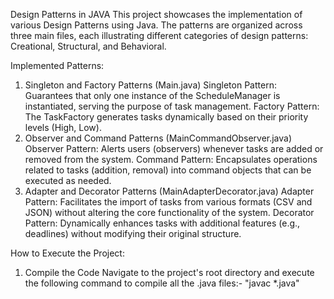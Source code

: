 Design Patterns in JAVA
This project showcases the implementation of various Design Patterns using Java. The patterns are organized across three main files, each illustrating different categories of design patterns: Creational, Structural, and Behavioral.

Implemented Patterns:
1. Singleton and Factory Patterns (Main.java)
Singleton Pattern: Guarantees that only one instance of the ScheduleManager is instantiated, serving the purpose of task management.
Factory Pattern: The TaskFactory generates tasks dynamically based on their priority levels (High, Low).
2. Observer and Command Patterns (MainCommandObserver.java)
Observer Pattern: Alerts users (observers) whenever tasks are added or removed from the system.
Command Pattern: Encapsulates operations related to tasks (addition, removal) into command objects that can be executed as needed.
3. Adapter and Decorator Patterns (MainAdapterDecorator.java)
Adapter Pattern: Facilitates the import of tasks from various formats (CSV and JSON) without altering the core functionality of the system.
Decorator Pattern: Dynamically enhances tasks with additional features (e.g., deadlines) without modifying their original structure.

How to Execute the Project:
1. Compile the Code
Navigate to the project's root directory and execute the following command to compile all the .java files:- "javac *.java"
